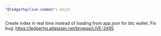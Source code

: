 ```yaml
---
"@ledgerhq/live-common": major
---
```


Create index in real time instead of loading from app.json for btc wallet. Fix bug: https://ledgerhq.atlassian.net/browse/LIVE-2495
